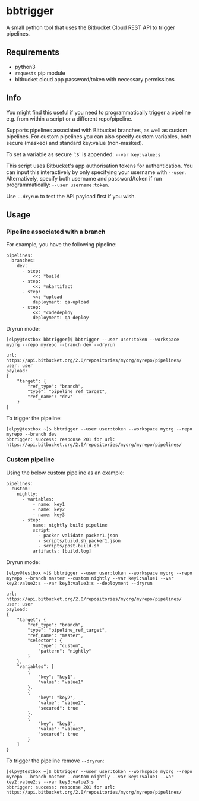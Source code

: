 # bbtrigger
A small python tool that uses the Bitbucket Cloud REST API to trigger pipelines.

## Requirements
- python3
- `requests` pip module
- bitbucket cloud app password/token with necessary permissions

## Info
You might find this useful if you need to programmatically trigger
a pipeline e.g. from within a script or a different repo/pipeline.

Supports pipelines associated with Bitbucket branches, as well as
custom pipelines. For custom pipelines you can also specify custom
variables, both secure (masked) and standard key:value (non-masked).

To set a variable as secure ':s' is appended: `--var key:value:s`

This script uses Bitbucket's app authorisation tokens for authentication.
You can input this interactively by only specifying your username
with `--user`. Alternatively, specify both username and password/token
if run programmatically: `--user username:token`.

Use `--dryrun` to test the API payload first if you wish.

## Usage
### Pipeline associated with a branch
For example, you have the following pipeline:
```
pipelines:
  branches:
    dev:
      - step:
          <<: *build
      - step:
          <<: *mkartifact
      - step:
          <<: *upload
          deployment: qa-upload
      - step:
          <<: *codedeploy
          deployment: qa-deploy
```
Dryrun mode:
```
[elpy@testbox bbtrigger]$ bbtrigger --user user:token --workspace myorg --repo myrepo --branch dev --dryrun

url: https://api.bitbucket.org/2.0/repositories/myorg/myrepo/pipelines/
user: user
payload:
{
    "target": {
        "ref_type": "branch",
        "type": "pipeline_ref_target",
        "ref_name": "dev"
    }
}
```
To trigger the pipeline:
```
[elpy@testbox ~]$ bbtrigger --user user:token --workspace myorg --repo myrepo --branch dev
bbtrigger: success: response 201 for url: https://api.bitbucket.org/2.0/repositories/myorg/myrepo/pipelines/
```

### Custom pipeline
Using the below custom pipeline as an example:
```
pipelines:
  custom:
    nightly:
      - variables:
          - name: key1
          - name: key2
          - name: key3
      - step:
          name: nightly build pipeline
          script:
            - packer validate packer1.json
            - scripts/build.sh packer1.json
            - scripts/post-build.sh
          artifacts: [build.log]
```


Dryrun mode:
```
[elpy@testbox ~]$ bbtrigger --user user:token --workspace myorg --repo myrepo --branch master --custom nightly --var key1:value1 --var key2:value2:s --var key3:value3:s --deployment --dryrun 

url: https://api.bitbucket.org/2.0/repositories/myorg/myrepo/pipelines/
user: user
payload:
{
    "target": {
        "ref_type": "branch",
        "type": "pipeline_ref_target",
        "ref_name": "master",
        "selector": {
            "type": "custom",
            "pattern": "nightly"
        }
    },
    "variables": [
        {
            "key": "key1",
            "value": "value1"
        },
        {
            "key": "key2",
            "value": "value2",
            "secured": true
        },
        {
            "key": "key3",
            "value": "value3",
            "secured": true
        }
    ]
}
```
To trigger the pipeline remove `--dryrun`:
```
[elpy@testbox ~]$ bbtrigger --user user:token --workspace myorg --repo myrepo --branch master --custom nightly --var key1:value1 --var key2:value2:s --var key3:value3:s
bbtrigger: success: response 201 for url: https://api.bitbucket.org/2.0/repositories/myorg/myrepo/pipelines/
```

